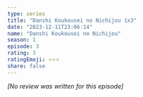 ```yaml
---
type: series
title: "Danshi Koukousei no Nichijou 1x3"
date: "2023-12-11T23:06:14"
name: "Danshi Koukousei no Nichijou"
season: 1
episode: 3
rating: 3
ratingEmoji: ⭐️⭐️⭐️
share: false
---
```


_[No review was written for this episode]_
